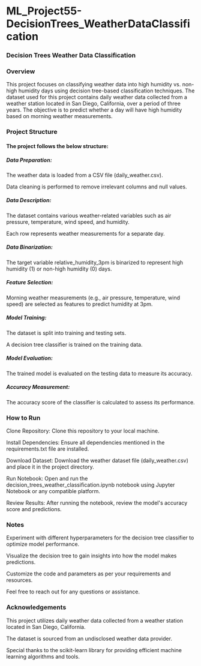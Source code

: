 # ML_Project55-DecisionTrees_WeatherDataClassification

### Decision Trees Weather Data Classification
### Overview

This project focuses on classifying weather data into high humidity vs. non-high humidity days using decision tree-based classification techniques. The dataset used for this project contains daily weather data collected from a weather station located in San Diego, California, over a period of three years. The objective is to predict whether a day will have high humidity based on morning weather measurements.

### Project Structure
#### The project follows the below structure:
##### Data Preparation: 
The weather data is loaded from a CSV file (daily_weather.csv).

Data cleaning is performed to remove irrelevant columns and null values.

##### Data Description:
The dataset contains various weather-related variables such as air pressure, temperature, wind speed, and humidity.

Each row represents weather measurements for a separate day.

##### Data Binarization:
The target variable relative_humidity_3pm is binarized to represent high humidity (1) or non-high humidity (0) days.
##### Feature Selection:
Morning weather measurements (e.g., air pressure, temperature, wind speed) are selected as features to predict humidity at 3pm.
##### Model Training:
The dataset is split into training and testing sets.

A decision tree classifier is trained on the training data.
##### Model Evaluation:
The trained model is evaluated on the testing data to measure its accuracy.
##### Accuracy Measurement:
The accuracy score of the classifier is calculated to assess its performance.

### How to Run
Clone Repository: Clone this repository to your local machine.

Install Dependencies: Ensure all dependencies mentioned in the requirements.txt file are installed.

Download Dataset: Download the weather dataset file (daily_weather.csv) and place it in the project directory.

Run Notebook: Open and run the decision_trees_weather_classification.ipynb notebook using Jupyter Notebook or any compatible platform.

Review Results: After running the notebook, review the model's accuracy score and predictions.

### Notes
Experiment with different hyperparameters for the decision tree classifier to optimize model performance.

Visualize the decision tree to gain insights into how the model makes predictions.

Customize the code and parameters as per your requirements and resources.

Feel free to reach out for any questions or assistance.

### Acknowledgements
This project utilizes daily weather data collected from a weather station located in San Diego, California.

The dataset is sourced from an undisclosed weather data provider.

Special thanks to the scikit-learn library for providing efficient machine learning algorithms and tools.
